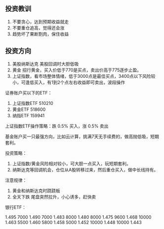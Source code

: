 ## 投资教训
1. 不要贪心，达到预期收益就走
2. 不要重仓追高，觉得还会涨
3. 趋势坏了果断割肉，保住收益

## 投资方向
1. 美股纳斯达克 美股回调时大胆低吸
2. 黄金  招行黄金，买入价低于770是买点，卖出价高于775逐步止盈。
3. 上证指数，看市场整体情绪，低于3000点是最佳买点，3400点以下风险较小，可逢低买入，有1到2个点左右收益即可卖出，波段操作

证券账户买以下的ETF：
1. 上证指数ETF  510210
2. 黄金ETF 518600
3. 纳指ETF 159941

上证指数ETF操作策略：跌 0.5% 买入，涨 0.5% 卖出

基金账户买一只最强方向，比如云计算，挑满7天无手续费的，做高抛低吸，短期套利。


投资策略：
1. 上证指数/黄金风险相对较小，可大胆一点买入，玩短期套利。
2. 纳斯达克等回调机会，仓位从A股转移过来，然后重仓买入，做中长线持有。

注意规律：
1. 黄金和纳斯达克时跷跷板
2. 全天下跌 尾盘突然拉升，小心诱多，赶快卖



银行ETF：

1.495 7000
1.490 7000
1.483 8000
1.480 8000
1.475  9600
1.468  10000
1.463 5500
1.460 5800
1.458 5000
1.452 10000
1.448 10000
1.443 

